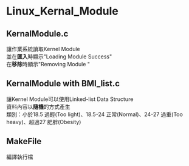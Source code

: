 # Linux_Kernal_Module
## KernalModule.c
讓作業系統讀取Kernel Module  
並在**匯入**時顯示"Loading Module Success"  
在**移除**時顯示"Removing Module "  
  
## KernalModule with BMI_list.c
讓Kernel Module可以使用Linked-list Data Structure  
資料內容以**隨機**的方式產生  
類別：小於18.5 過輕(Too light)、18.5-24 正常(Normal)、24-27 過重(Too heavy)、超過27 肥胖(Obesity)

## MakeFile
編譯執行檔  



